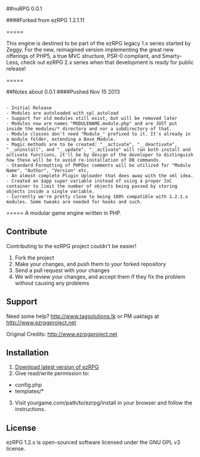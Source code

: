 ##nuRPG 0.0.1

####Forked from ezRPG 1.2.1.11

=====

This engine is destined to be part of the ezRPG legacy 1.x series started by Zeggy. For the new, reimagined version implementing the great new offerings of PHP5, a true MVC structure, PSR-0 compliant, and Smarty-Less, check out ezRPG 2.x series when that development is ready for public release!

=====

##Notes about 0.0.1
####Pushed Nov 15 2013
```

- Initial Release
- Modules are autoloaded with spl_autoload
- Support for old modules still exist, but will be removed later
- Modules now are names "MODULENAME.module.php" and are JUST put inside the modules/* directory and nor a subdirectory of that.
- Module classes don't need "Module_" prefixed to it. It's already in a module folder, extending a Base_Module.
- Magic methods are to be created: "__activate", "__deactivate", "__uninstall", and "__update". "__activate" will run both install and activate functions, it'll be by design of the developer to distinguish how these will be to avoid re-installation of DB commands.
- Standard Formatting of PHPDoc comments will be utilized for "Module Name", "Author", "Version" etc.
- An almost complete Plugin Uploader that does away with the xml idea.
- Created an $app super variable instead of using a proper IoC container to limit the number of objects being passed by storing objects inside a single variable.
- Currently we're pretty close to being 100% compatible with 1.2.1.x modules. Some tweaks are needed for hooks and such.
```
=====
A modular game engine written in PHP.

## Contribute
Contributing to the ezRPG project couldn't be easier!

1. Fork the project
2. Make your changes, and push them to your forked repository
3. Send a pull request with your changes
4. We will review your changes, and accept them if they fix the problem without causing any problems

## Support
Need some help? http://www.tagsolutions.tk or PM uaktags at http://www.ezrpgproject.net

Original Credits:
http://www.ezrpgproject.net

## Installation

1. [Download latest version of ezRPG](https://github.com/ezrpg/ezRPG-1.2.x/tags)
2. Give read/write permission to:
  * config.php
  * templates/*
3. Visit yourgame.com/path/to/ezrpg/install in your browser and follow the instructions.

## License

ezRPG 1.2.x is open-sourced software licensed under the GNU GPL v3 license.


